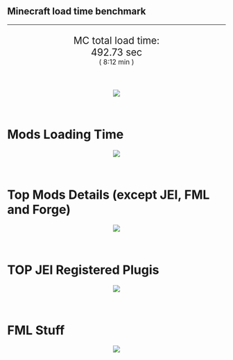 ## Minecraft load time benchmark


---

<p align="center" style="font-size:160%;">
MC total load time:<br>
492.73 sec
<br>
<sup><sub>(
8:12 min
)</sub></sup>
</p>

<br>


<p align="center">
<img src="https://quickchart.io/chart?w=400&h=30&c={
  type: 'horizontalBar',
  data: {
    datasets: [
      {label:      'MODS:', data: [289.67]},
      {label: 'FML stuff:', data: [203.06]}
    ]
  },
  options: {
    scales: {
      xAxes: [{display: false,stacked: true}],
      yAxes: [{display: false,stacked: true}],
    },
    elements: {rectangle: {borderWidth: 2}},
    legend: {display: false,},
    plugins: {datalabels: {color: 'white',formatter: (value, context) =>
      [context.dataset.label, value].join(' ')
    }}
  }
}"/>
</p>

<br>

# Mods Loading Time
<p align="center">
<img src="https://quickchart.io/chart?w=400&h=300&c={
  type: 'outlabeledPie',
  options: {
    cutoutPercentage: 25,
    plugins: {
      legend: !1,
      outlabels: {
        stretch: 5,
        padding: 1,
        text: (v,i)=>[
          v.labels[v.dataIndex],' ',
          (v.percent*1000|0)/10,
          String.fromCharCode(37)].join('')
      }
    }
  },
  data: {...
`
436e17  42.79s Had Enough Items;
516fa8  12.93s Ender IO;
8f3087  10.72s Forge Mod Loader;
a651a8  10.48s IndustrialCraft 2;
813e81   8.55s OpenComputers;
5161a8  -0.79s CraftTweaker2;
495797   8.59s CraftTweaker2 (Script Loading);
8f304e   7.18s Astral Sorcery;
8c2ccd   5.65s Immersive Engineering;
6e175e   5.17s Recurrent Complex;
213664   4.81s Forestry;
436e17   4.28s Integrated Dynamics;
308f53   4.18s Village Names;
538f30   4.10s Animania;
a86e51   3.68s Extra Utilities 2;
ba3eb8   3.64s Cyclic;
3e68ba   3.60s AE2 Unofficial Extended Life;
308f7e   3.40s Quark: RotN Edition;
cd922c   3.20s NuclearCraft;
649e21   3.14s OpenBlocks;
814a3e   2.96s RFTools;
444444  74.61s 44 Other mods;
333333  55.81s 166 'Fast' mods (load 1.0s - 0.1s);
222222   7.02s 222 'Instant' mods (load %3C 0.1s)
`
    .split(';').reduce((a, l) => {
      l.match(/(\w{6}) *(\d*\.\d*)s (.*)/)
      .slice(1).map((a, i) => [[String.fromCharCode(35),a].join(''), parseFloat(a), a][i])
      .forEach((s, i) => 
        [a.datasets[0].backgroundColor, a.datasets[0].data, a.labels][i].push(s)
      );
      return a
    }, {
      labels: [],
      datasets: [{
        backgroundColor: [],
        data: [],
        borderColor: 'rgba(22,22,22,0.3)',
        borderWidth: 1
      }]
    })
  }
}"/>
</p>

<br>

# Top Mods Details (except JEI, FML and Forge)
<p align="center">
<img src="https://quickchart.io/chart?w=400&h=450&c={
  options: {
    scales: {
      xAxes: [{stacked: true}],
      yAxes: [{stacked: true}],
    },
    plugins: {
      datalabels: {
        anchor: 'end',
        align: 'top',
        color: 'white',
        backgroundColor: 'rgba(46, 140, 171, 0.6)',
        borderColor: 'rgba(41, 168, 194, 1.0)',
        borderWidth: 0.5,
        borderRadius: 3,
        padding: 0,
        font: {size:10},
        formatter: (v,ctx) => 
          ctx.datasetIndex!=ctx.chart.data.datasets.length-1 ? null
            : [((ctx.chart.data.datasets.reduce((a,b)=>a- -b.data[ctx.dataIndex],0)*10)|0)/10,'s'].join('')
      },
      colorschemes: {
        scheme: 'office.Damask6'
      }
    }
  },
  type: 'bar',
  data: {...(() => {
    let a = { labels: [], datasets: [] };
`
1: Construction;
2: Loading Resources;
3: PreInitialization;
4: Initialization;
5: InterModComms$IMC;
6: PostInitialization;
7: LoadComplete;
8: ModIdMapping
`
    .split(';')
      .map(l => l.match(/\d: (.*)/).slice(1))
      .forEach(([name]) => a.datasets.push({ label: name, data: [] }));
`
                          1      2      3      4      5      6      7      8  ;
Had Enough Items      |  0.07|  0.00|  2.57|  0.02|  0.00|  0.00| 40.13|  0.00;
Ender IO              |  2.17|  0.01|  4.31|  0.60|  3.91|  0.16|  0.00|  1.77;
IndustrialCraft 2     |  0.77|  0.02|  8.36|  1.03|  0.00|  0.30|  0.00|  0.00;
OpenComputers         |  0.16|  0.02|  5.18|  2.98|  0.21|  0.00|  0.00|  0.00;
CraftTweaker2         |  0.63|  0.00|  3.63|  0.01|  0.00|  3.51|  0.02|  0.00;
Astral Sorcery        |  0.26|  0.01|  4.80|  1.61|  0.00|  0.50|  0.00|  0.00;
Immersive Engineering |  1.00|  0.01|  1.24|  0.92|  0.00|  2.48|  0.00|  0.00;
Recurrent Complex     |  0.25|  0.01|  0.67|  1.00|  0.00|  3.24|  0.00|  0.00;
Forestry              |  0.38|  0.01|  3.15|  0.95|  0.00|  0.32|  0.00|  0.00;
Integrated Dynamics   |  0.25|  0.01|  3.96|  0.05|  0.00|  0.00|  0.00|  0.00;
Village Names         |  0.16|  0.00|  3.83|  0.19|  0.00|  0.00|  0.00|  0.00;
Animania              |  0.31|  0.00|  3.28|  0.10|  0.00|  0.42|  0.00|  0.00
`
    .split(';').slice(1)
      .map(l => l.split('|').map(s => s.trim()))
      .forEach(([name, ...arr], i) => {
        a.labels.push(name);
        arr.forEach((v, j) => a.datasets[j].data[i] = v)
      }); return a
  })()}
}"/>
</p>

<br>

# TOP JEI Registered Plugis
<p align="center">
<img src="https://quickchart.io/chart?w=700&c={
  options: {
    elements: { rectangle: { borderWidth: 1 } },
    legend: false
  },
  type: 'horizontalBar',
    data: {...(() => {
      let a = {
        labels: [], datasets: [{
          backgroundColor: 'rgba(0, 99, 132, 0.5)',
          borderColor: 'rgb(0, 99, 132)',
          data: []
        }]
      };
`
  0.00: Other -15 Plugins
`
        .split(';')
        .map(l => l.split(':'))
        .forEach(([time, name]) => {
          a.labels.push(name);
          a.datasets[0].data.push(time)
        })
        ; return a
    })()
  }
}"/>
</p>

<br>

# FML Stuff
<p align="center">
<img src="https://quickchart.io/chart?w=500&h=400&c={
  options: {
    rotation: Math.PI,
    cutoutPercentage: 55,
    plugins: {
      legend: !1,
      outlabels: {
        stretch: 5,
        padding: 1,
        text: (v)=>v.labels
      },
      doughnutlabel: {
        labels: [
          {
            text: 'FML stuff:',
            color: 'rgba(128, 128, 128, 0.5)',
            font: {size: 18}
          },
          {
            text: [203.06,'s'].join(''),
            color: 'rgba(128, 128, 128, 1)',
            font: {size: 22}
          }
        ]
      },
    }
  },
  type: 'outlabeledPie',
  data: {...(() => {
    let a = {
      labels: [],
      datasets: [{
        backgroundColor: [],
        data: [],
        borderColor: 'rgba(22,22,22,0.3)',
        borderWidth: 2
      }]
    };
`
993A00   1.48s Loading sounds;
994400   1.54s Loading Resource - SoundHandler;
994F00  31.97s ModelLoader: blocks;
995900   9.59s ModelLoader: items;
996300  10.26s ModelLoader: baking;
996D00   1.84s Applying remove recipe actions;
997700   0.17s Applying remove furnace recipe actions;
998200   1.05s Indexing ingredients;
444444 145.17s Other
`
    .split(';')
      .map(l => l.match(/(\w{6}) *(\d*\.\d*)s (.*)/))
      .forEach(([, col, time, name]) => {
        a.labels.push([name, ' ', time, 's'].join(''));
        a.datasets[0].data.push(parseFloat(time));
        a.datasets[0].backgroundColor.push([String.fromCharCode(35), col].join(''))
      })
      ; return a
  })()}
}"/>
</p>

<br>
